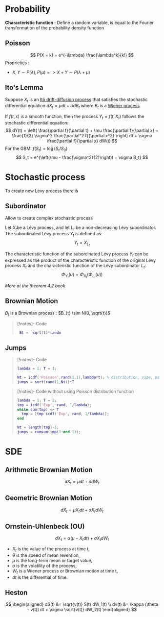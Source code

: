 # Probability

**Characteristic function :** Define a random variable, is equal to the Fourier transformation of the probability density function

## Poisson
$$ 
P(X = k) = e^{-\lambda} \frac{\lambda^k}{k!}
$$
Proprieties :
- $X, Y \sim P(\lambda), P(\mu) => X+Y \sim P(\lambda + \mu)$ 

## Ito's Lemma
Suppose $X_t$ is an [Itô drift-diffusion process](https://www.wikiwand.com/en/Itô_calculus#Itô_processes "Itô calculus") that satisfies the stochastic differential equation $dX_t = \mu dt + \sigma dB_t$ where $B_t$ is a [Wiener process](https://www.wikiwand.com/en/Wiener_process "Wiener process").

If $f(t,x)$ is a smooth function, then the process $Y_t=f(t,X_t)$ follows the stochastic differential equation:
$$
dY(t) = \left( \frac{\partial f}{\partial t} + \mu \frac{\partial f}{\partial x} + \frac{1}{2} \sigma^2 \frac{\partial^2 f}{\partial x^2} \right) dt + \sigma \frac{\partial f}{\partial x} dW(t)
$$
For the GBM: $f(S_t) = \log(S_t/S_0)$
$$
S_t = e^{\left(\mu - \frac{\sigma^2}{2}\right)t + \sigma B_t}
$$

# Stochastic process

To create new Levy process there is 

## Subordinator
Allow to create complex stochastic process

Let $X_t$​ be a Lévy process, and let $L_t$ be a non-decreasing Lévy subordinator. The subordinated Lévy process $Y_t$ is defined as:
$$ Y_t = X_{L_t}$$

The characteristic function of the subordinated Lévy process $Y_t$ can be expressed as the product of the characteristic function of the original Lévy process $X_t$ and the characteristic function of the Lévy subordinator $L_t$:
$$\Phi_{Y_t}(u) = \Phi_{X_t}(\Phi_{L_t}(u))$$

*More at the theorem 4.2 book*

## Brownian Motion

$B_t$ is a Brownian process  : $B_{t} \sim N(0, \sqrt{t})$

>[!notes]- Code
>```matlab
>  Bt =  sqrt(t)*randn
>```

## Jumps


>[!notes]- Code
>``` matlab
>lambda = 1; T = 1;
>
>Nt = icdf('Poisson',rand(1,1),lambda*t); % distribution, size, params
>jumps = sort(rand(1,Nt))*T
>
>```

>[!notes]- Code without using Poisson distribution function
>``` matlab
>lambda = 1; T = 2;
>tmp = icdf('Exp', rand, 1/lambda);
>while sum(tmp) <= T
>	tmp = [tmp icdf('Exp', rand, 1/lambda)];
>end
>
>Nt = length(tmp)-1;
>jumps = cumsum(tmp(1:end-1));
>
>```


# SDE
## Arithmetic Brownian Motion

$$ dX_t = \mu dt + \sigma dW_t $$
## Geometric Brownian Motion

$$ dX_t = \mu X_tdt + \sigma X_tdW_t $$
## Ornstein-Uhlenbeck (OU)

$$ dX_t = \alpha (\mu-X_tdt) + \sigma X_tdW_t $$
- $X_t$ is the value of the process at time t,
- $\theta$ is the speed of mean reversion,
- $\mu$ is the long-term mean or target value,
- $\sigma$ is the volatility of the process,
- $W_t$ is a Wiener process or Brownian motion at time t,
- $dt$ is the differential of time.

## Heston
$$
\begin{aligned}
dS(t) &= \sqrt{v(t)} S(t) dW_1(t) \\
dv(t) &= \kappa (\theta - v(t)) dt + \sigma \sqrt{v(t)} dW_2(t)
\end{aligned}
$$
